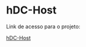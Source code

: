 # hDC-Host

Link de acesso para o projeto:

<a href="https://gleaming-sprinkles-9d1ca9.netlify.app/" target="_blank">hDC-Host</a>

